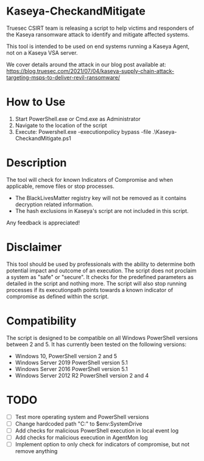 # Kaseya-CheckandMitigate
Truesec CSIRT team is releasing a script to help victims and responders of the Kaseya ransomware attack to identify and mitigate affected systems. 

This tool is intended to be used on end systems running a Kaseya Agent, not on a Kaseya VSA server.

We cover details around the attack in our blog post available at: https://blog.truesec.com/2021/07/04/kaseya-supply-chain-attack-targeting-msps-to-deliver-revil-ransomware/

# How to Use
1. Start PowerShell.exe or Cmd.exe as Administrator
2. Navigate to the location of the script
3. Execute: Powershell.exe -executionpolicy bypass -file .\Kaseya-CheckandMitigate.ps1

# Description
The tool will check for known Indicators of Compromise and when applicable, remove files or stop processes. 

- The BlackLivesMatter registry key will not be removed as it contains decryption related information.
- The hash exclusions in Kaseya's script are not included in this script.

Any feedback is appreciated!

# Disclaimer
This tool should be used by professionals with the ability to determine both potential impact and outcome of an execution. The script does not proclaim a system as "safe" or "secure". 
It checks for the predefined parameters as detailed in the script and nothing more. The script will also stop running processes if its executionpath points towards a known indicator of compromise as defined within the script.

# Compatibility
The script is designed to be compatible on all Windows PowerShell versions between 2 and 5. It has currently been tested on the following versions:
- Windows 10, PowerShell version 2 and 5
- Windows Server 2019 PowerShell version 5.1
- Windows Server 2016 PowerShell version 5.1
- Windows Server 2012 R2 PowerShell version 2 and 4

# TODO 
- [ ] Test more operating system and PowerShell versions
- [ ] Change hardcoded path "C:\" to $env:SystemDrive
- [ ] Add checks for malicious PowerShell execution in local event log
- [ ] Add checks for malicious execution in AgentMon log
- [ ] Implement option to only check for indicators of compromise, but not remove anything
